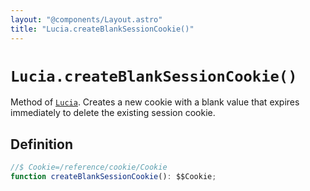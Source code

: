 ```yaml
---
layout: "@components/Layout.astro"
title: "Lucia.createBlankSessionCookie()"
---
```


# `Lucia.createBlankSessionCookie()`

Method of [`Lucia`](/reference/main/Lucia). Creates a new cookie with a blank value that expires immediately to delete the existing session cookie.

## Definition

```ts
//$ Cookie=/reference/cookie/Cookie
function createBlankSessionCookie(): $$Cookie;
```
